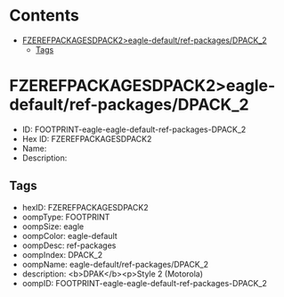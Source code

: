 



Contents
========

* [FZEREFPACKAGESDPACK2>eagle-default/ref-packages/DPACK_2](#fzerefpackagesdpack2eagle-defaultref-packagesdpack_2)
	* [Tags](#tags)

# FZEREFPACKAGESDPACK2>eagle-default/ref-packages/DPACK_2

- ID: FOOTPRINT-eagle-eagle-default-ref-packages-DPACK_2
- Hex ID: FZEREFPACKAGESDPACK2
- Name: 
- Description: 

## Tags

- hexID: FZEREFPACKAGESDPACK2
- oompType: FOOTPRINT
- oompSize: eagle
- oompColor: eagle-default
- oompDesc: ref-packages
- oompIndex: DPACK_2
- oompName: eagle-default/ref-packages/DPACK_2
- description: &lt;b&gt;DPAK&lt;/b&gt;&lt;p&gt;Style 2 (Motorola)
- oompID: FOOTPRINT-eagle-eagle-default-ref-packages-DPACK_2
